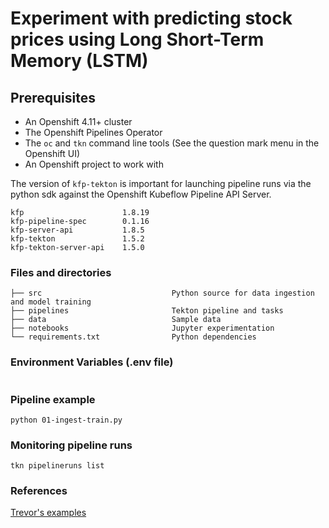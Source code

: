 # Experiment with predicting stock prices using Long Short-Term Memory (LSTM)

## Prerequisites
- An Openshift 4.11+ cluster
- The Openshift Pipelines Operator
- The `oc` and `tkn` command line tools (See the question mark menu in the Openshift UI)
- An Openshift project to work with

The version of `kfp-tekton` is important for launching pipeline runs
via the python sdk against the Openshift Kubeflow Pipeline API Server.
```
kfp                      1.8.19
kfp-pipeline-spec        0.1.16
kfp-server-api           1.8.5
kfp-tekton               1.5.2
kfp-tekton-server-api    1.5.0
```

### Files and directories
```
├── src                             Python source for data ingestion and model training
├── pipelines                       Tekton pipeline and tasks 
├── data                            Sample data
├── notebooks                       Jupyter experimentation
└── requirements.txt                Python dependencies
```

### Environment Variables (.env file)
```

```
### Pipeline example
```
python 01-ingest-train.py
```

### Monitoring pipeline runs
```
tkn pipelineruns list
```


### References
[Trevor's examples](https://github.com)
